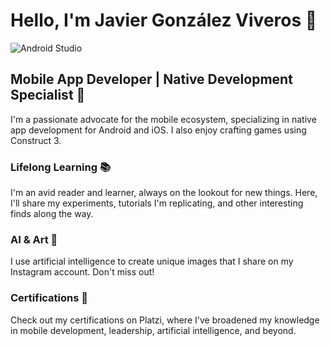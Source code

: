 # Hello, I'm Javier González Viveros 👋

![Android Studio](https://img.shields.io/badge/android%20studio-346ac1?style=for-the-badge&logo=android%20studio&logoColor=white) 

## Mobile App Developer | Native Development Specialist 📱

I'm a passionate advocate for the mobile ecosystem, specializing in native app development for Android and iOS. I also enjoy crafting games using Construct 3.

### Lifelong Learning 📚
I'm an avid reader and learner, always on the lookout for new things. Here, I'll share my experiments, tutorials I'm replicating, and other interesting finds along the way.

### AI & Art 🎨
I use artificial intelligence to create unique images that I share on my Instagram account. Don't miss out!

### Certifications 🏅
Check out my certifications on Platzi, where I've broadened my knowledge in mobile development, leadership, artificial intelligence, and beyond.


<!--
**DeveloperJGV/DeveloperJGV** is a ✨ _special_ ✨ repository because its `README.md` (this file) appears on your GitHub profile.

Here are some ideas to get you started:

- 🔭 I’m currently working on ...
- 🌱 I’m currently learning ...
- 👯 I’m looking to collaborate on ...
- 🤔 I’m looking for help with ...
- 💬 Ask me about ...
- 📫 How to reach me: ...
- 😄 Pronouns: ...
- ⚡ Fun fact: ...
-->
